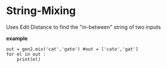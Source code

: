 # String-Mixing
Uses Edit Distance to find the "in-between" string of two inputs

**example**

    out = gen2.mix('cat','gato') #out = ['cato','gat']
    for el in out :
        print(el)
